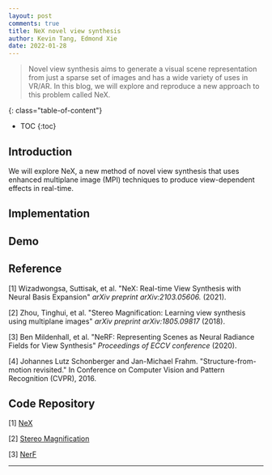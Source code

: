 ```yaml
---
layout: post
comments: true
title: NeX novel view synthesis
author: Kevin Tang, Edmond Xie
date: 2022-01-28
---
```



> Novel view synthesis aims to generate a visual scene representation from just a sparse set of images and has a wide variety of uses in VR/AR. In this blog, we will explore and reproduce a new approach to this problem called NeX.



<!--more-->
{: class="table-of-content"}
* TOC
{:toc}

## Introduction
We will explore NeX, a new method of novel view synthesis that uses enhanced multiplane image (MPI) techniques to produce view-dependent effects in real-time.

## Implementation

## Demo 

## Reference

[1] Wizadwongsa, Suttisak, et al. "NeX: Real-time View Synthesis with Neural Basis Expansion" *arXiv preprint arXiv:2103.05606.* (2021).

[2] Zhou, Tinghui, et al. "Stereo Magnification: Learning view synthesis using multiplane images" *arXiv preprint arXiv:1805.09817* (2018).

[3] Ben Mildenhall, et al. "NeRF: Representing Scenes as Neural Radiance Fields for View Synthesis" *Proceedings of ECCV conference* (2020).

[4] Johannes Lutz Schonberger and Jan-Michael Frahm. "Structure-from-motion revisited." In Conference on Computer Vision and Pattern Recognition (CVPR), 2016. 

## Code Repository
[1] [NeX](https://github.com/nex-mpi/nex-code/)

[2] [Stereo Magnification](https://github.com/google/stereo-magnification)

[3] [NerF](https://github.com/bmild/nerf)

---
